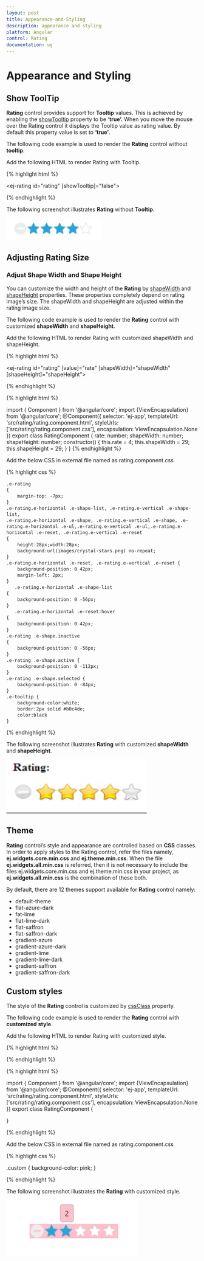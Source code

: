 ```yaml
---
layout: post
title: Appearance-and-Styling
description: appearance and styling
platform: Angular
control: Rating
documentation: ug
---
```


# Appearance and Styling

## Show ToolTip

**Rating** control provides support for **Tooltip** values. This is achieved by enabling the [showTooltip](https://help.syncfusion.com/api/js/ejrating#members:showtooltip) property to be **‘true’.** When you move the mouse over the Rating control it displays the Tooltip value as rating value. By default this property value is set to **‘true’**.

The following code example is used to render the **Rating** control without **tooltip**.

Add the following HTML to render Rating with Tooltip.

{% highlight html %}

<ej-rating id="rating" [showTooltip]="false"></ej-rating>
    
{% endhighlight %}

The following screenshot illustrates **Rating** without **Tooltip**.

![](Appearance-and-Styling_images/Appearance-and-Styling_img1.png) 

## Adjusting Rating Size

### Adjust Shape Width and Shape Height

You can customize the width and height of the **Rating** by [shapeWidth](https://help.syncfusion.com/api/js/ejrating#members:shapewidth) and [shapeHeight](https://help.syncfusion.com/api/js/ejrating#members:shapeheight) properties. These properties completely depend on rating image’s size. The shapeWidth and shapeHeight are adjusted within the rating image size.

The following code example is used to render the **Rating** control with customized **shapeWidth** and **shapeHeight**.

 Add the following HTML to render Rating with customized shapeWidth and shapeHeight.

{% highlight html %}

<ej-rating id="rating" [value]="rate" [shapeWidth]="shapeWidth" [shapeHeight]="shapeHeight"> </ej-rating>
 
{% endhighlight %} 
 
{% highlight html %}

import { Component } from '@angular/core';
import {ViewEncapsulation} from '@angular/core'; 
@Component({
    selector: 'ej-app',
    templateUrl: 'src/rating/rating.component.html',
    styleUrls: ['src/rating/rating.component.css'],
    encapsulation: ViewEncapsulation.None 
})
export class RatingComponent {
    rate: number;
    shapeWidth: number;
    shapeHeight: number;
    constructor() {
        this.rate = 4;
        this.shapeWidth = 29;
        this.shapeHeight = 29;
    }
} 
{% endhighlight %}
 
Add the below CSS in external file named as rating.component.css

{% highlight css %}

    .e-rating
    {
        margin-top: -7px;
    }    
    .e-rating.e-horizontal .e-shape-list, .e-rating.e-vertical .e-shape-list,
    .e-rating.e-horizontal .e-shape, .e-rating.e-vertical .e-shape, .e-rating.e-horizontal .e-ul,.e-rating.e-vertical .e-ul,.e-rating.e-horizontal .e-reset, .e-rating.e-vertical .e-reset 
    {
        height:28px;width:28px;
        background:url(images/crystal-stars.png) no-repeat;
    }
    .e-rating.e-horizontal .e-reset, .e-rating.e-vertical .e-reset {
        background-position: 0 42px;
        margin-left: 2px;
    }
       .e-rating.e-horizontal .e-shape-list
    {
        background-position: 0 -56px;
    }    
       .e-rating.e-horizontal .e-reset:hover
    {
        background-position: 0 42px;
    }
    .e-rating .e-shape.inactive 
    {
        background-position: 0 -56px;
    }
    .e-rating .e-shape.active {
        background-position: 0 -112px;
    }
    .e-rating .e-shape.selected {
        background-position: 0 -84px;
    }
    .e-tooltip {
        background-color:white;
        border:2px solid #b0c4de;
        color:black
    }    

{% endhighlight %}

The following screenshot illustrates **Rating** with customized **shapeWidth** and **shapeHeight**.

![](Appearance-and-Styling_images/Appearance-and-Styling_img2.png)

## Theme

**Rating** control’s style and appearance are controlled based on **CSS** classes. In order to apply styles to the Rating control, refer the files namely, **ej.widgets.core.min.css** and **ej.theme.min.css**. When the file **ej.widgets.all.min.css** is referred, then it is not necessary to include the files ej.widgets.core.min.css and ej.theme.min.css in your project, as **ej.widgets.all.min.css** is the combination of these both. 

By default, there are 12 themes support available for **Rating** control namely:

* default-theme
* flat-azure-dark
* fat-lime
* flat-lime-dark
* flat-saffron
* flat-saffron-dark
* gradient-azure
* gradient-azure-dark
* gradient-lime
* gradient-lime-dark
* gradient-saffron
* gradient-saffron-dark

## Custom styles

The style of the **Rating** control is customized by [cssClass](https://help.syncfusion.com/api/js/ejrating#members:cssclass) property. 

The following code example is used to render the **Rating** control with **customized** **style**.

 Add the following HTML to render Rating with customized style.

{% highlight html %}

<ej-rating id="rating" cssClass="custom"> </ej-rating>

{% endhighlight %}

{% highlight html %}

import { Component } from '@angular/core';
import {ViewEncapsulation} from '@angular/core'; 
@Component({
    selector: 'ej-app',
    templateUrl: 'src/rating/rating.component.html',
    styleUrls: ['src/rating/rating.component.css'],
    encapsulation: ViewEncapsulation.None 
})
export class RatingComponent {
   
}

{% endhighlight %}

Add the below CSS in external file named as rating.component.css

{% highlight css %}

.custom {
       background-color: pink;
}

{% endhighlight %}

The following screenshot illustrates the **Rating** with customized style.

![](Appearance-and-Styling_images/Appearance-and-Styling_img3.png)